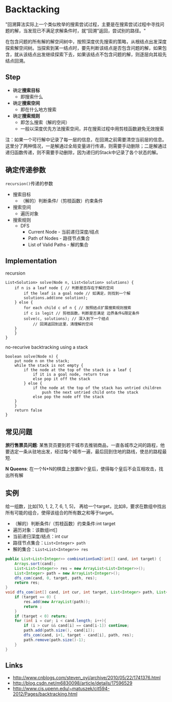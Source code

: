 # Backtacking

"回溯算法实际上一个类似枚举的搜索尝试过程，主要是在搜索尝试过程中寻找问题的解，当发现已不满足求解条件时，就“回溯”返回，尝试别的路径。"

在包含问题的所有解的解空间树中，按照深度优先搜索的策略，从根结点出发深度探索解空间树。当探索到某一结点时，要先判断该结点是否包含问题的解，如果包含，就从该结点出发继续探索下去，如果该结点不包含问题的解，则逐层向其祖先结点回溯。

## Step
- 确定**搜索目标**
  - 即搜索什么
- 确定**搜索空间**
  - 即在什么地方搜索
- 确定**搜索规则**
  - 即怎么搜索（解的空间）
  - 一般以深度优先方法搜索空间，并在搜索过程中用剪枝函数避免无效搜索

注：如果一个可行解中记录了每一层的信息，在回溯之前需要清空当前层的信息。这里分了两种情况，一是解通过全局变量进行传递，则需要手动删除；二是解通过递归函数传递，则不需要手动删除，因为递归的Stack中记录了各个状态的解。

## 确定传递参数

`recursion()`传递的参数

- 搜索目标
  - （解的）判断条件/（剪枝函数）约束条件
- 搜索空间
  - 遍历对象
- 搜索规则
  - DFS
    - Current Node - 当前递归深度/结点
    - Path of Nodes - 路径节点集合
    - List of Valid Paths - 解的集合

## Implementation
recursion
```
List<Solution> solve(Node n, List<Solution> solutions) {
    if n is a leaf node { // 判断是否存在于解的空间
        if the leaf is a goal node // 如满足，则找到一个解
	    solutions.add(one solution);
    } else {
        for each child c of n { // 按照结点扩展搜索规则搜索
	    if c is legit // 剪枝函数，判断是否满足 边界条件&限定条件
		solve(c, solutions); // 深入到下一个结点
            // 回溯返回到这里，清理解的空间
	}
    }
}
```

no-recurive backtracking using a stack
```
boolean solve(Node n) {
    put node n on the stack;
    while the stack is not empty {
        if the node at the top of the stack is a leaf {
            if it is a goal node, return true
            else pop it off the stack
        } else {
            if the node at the top of the stack has untried children
                push the next untried child onto the stack
            else pop the node off the stack
	}
    }
    return false
}
```

## 常见问题

**旅行售票员问题**: 某售货员要到若干城市去推销商品，一直各城市之间的路程，他要选定一条从驻地出发，经过每个城市一遍，最后回到住地的路线，使总的路程最短.

**N Queens**: 在一个N*N的棋盘上放置N个皇后，使得每个皇后不会互相攻击，找出所有解

## 实例

给一组数，比如[10, 1, 2, 7, 6, 1, 5]， 再给一个target，比如8，要求在数组中找出所有可能的组合，使得该组合的所有数之和等于target。

- （解的）判断条件/（剪枝函数）约束条件:int target
- 遍历对象：该数组int[]
- 当前递归深度/结点：int cur
- 路径节点集合：`List<Integer> path`
- 解的集合：`List<List<Integer>> res`

~~~ java
public List<List<Integer>> combinationSum2(int[] cand, int target) {
    Arrays.sort(cand);
    List<List<Integer>> res = new ArrayList<List<Integer>>();
    List<Integer> path = new ArrayList<Integer>();
    dfs_com(cand, 0, target, path, res);
    return res;
}
void dfs_com(int[] cand, int cur, int target, List<Integer> path, List<List<Integer>> res) {
    if (target == 0) {
        res.add(new ArrayList(path));
        return ;
    }
    if (target < 0) return;
    for (int i = cur; i < cand.length; i++){
        if (i > cur && cand[i] == cand[i-1]) continue;
        path.add(path.size(), cand[i]);
        dfs_com(cand, i+1, target - cand[i], path, res);
        path.remove(path.size()-1);
    }
}
~~~

## Links
- http://www.cnblogs.com/steven_oyj/archive/2010/05/22/1741376.html
- http://blog.csdn.net/m6830098/article/details/17596529
- http://www.cis.upenn.edu/~matuszek/cit594-2012/Pages/backtracking.html

